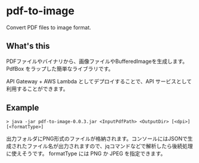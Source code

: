 # pdf-to-image
Convert PDF files to image format.

## What's this
PDFファイルやバイナリから、画像ファイルやBufferedImageを生成します。
PdfBox をラップした簡単なライブラリです。

API Gateway + AWS Lambda としてデプロイすることで、API サービスとして利用することができます。

## Example

```
> java -jar pdf-to-image-0.0.3.jar <InputPdfPath> <OutputDir> [<dpi>] [<formatType>]
```

出力フォルダにPNG形式のファイルが格納されます。コンソールにはJSONで生成されたファイル名が出力されますので、jqコマンドなどで解析したら後続処理に使えそうです。
formatType には PNG か JPEG を指定できます。
